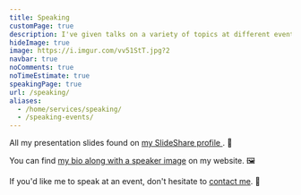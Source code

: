 ```yaml
---
title: Speaking
customPage: true
description: I've given talks on a variety of topics at different events. 💬️
hideImage: true
image: https://i.imgur.com/vv51StT.jpg?2
navbar: true
noComments: true
noTimeEstimate: true
speakingPage: true
url: /speaking/
aliases:
  - /home/services/speaking/
  - /speaking-events/
---
```


All my presentation slides found on <a href="https://www.slideshare.net/fvcproductions" target="_blank" rel="noopener">my SlideShare profile <i class="fab fa-slideshare"></i></a>. 📎

You can find [my bio along with a speaker image](/about/#bio) on my website. 🖼️

If you'd like me to speak at an event, don't hesitate to [contact me](/contact). 📨
